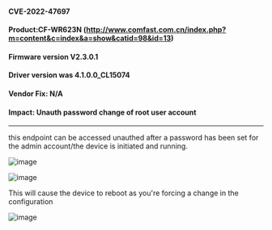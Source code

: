 #### CVE-2022-47697
#### Product:CF-WR623N (http://www.comfast.com.cn/index.php?m=content&c=index&a=show&catid=98&id=13)
#### Firmware version V2.3.0.1 
#### Driver version was 4.1.0.0_CL15074 
#### Vendor Fix: N/A
#### Impact: Unauth password change of root user account

-------

this endpoint can be accessed unauthed after a password has been set for the admin account/the device is initiated and running.       

![image](https://user-images.githubusercontent.com/25066959/207155872-1a0f6741-6edf-4657-9d28-87ba9ec274f0.png)

![image](https://user-images.githubusercontent.com/25066959/207155887-fd2a4161-749a-4983-8ae1-f38dd845d6a8.png)

This will cause the device to reboot as you're forcing a change in the configuration 

![image](https://user-images.githubusercontent.com/25066959/207155921-35baa7b9-c20e-46f2-ae7c-a618ac52132f.png)
